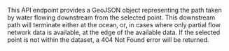 This API endpoint provides a GeoJSON object representing the path taken by water flowing downstream from the selected point. This downstream path will terminate either at the ocean, or, in cases where only partial flow network data is available, at the edge of the available data. If the selected point is not within the dataset, a 404 Not Found error will be returned.